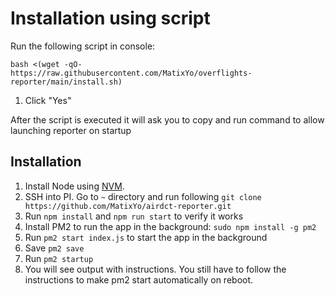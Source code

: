 # Installation using script
Run the following script in console:

`bash <(wget -qO- https://raw.githubusercontent.com/MatixYo/overflights-reporter/main/install.sh)`

1. Click "Yes"

After the script is executed it will ask you to copy and run command to allow launching reporter on startup

## Installation
1. Install Node using [NVM](https://github.com/nvm-sh/nvm).
2. SSH into PI. Go to `~` directory and run following `git clone https://github.com/MatixYo/airdct-reporter.git`
3. Run `npm install` and `npm run start` to verify it works
4. Install PM2 to run the app in the background: `sudo npm install -g pm2 `
5. Run `pm2 start index.js` to start the app in the background
6. Save `pm2 save`
7. Run `pm2 startup`
8. You will see output with instructions. You still have to follow the instructions to make pm2 start automatically on reboot.
